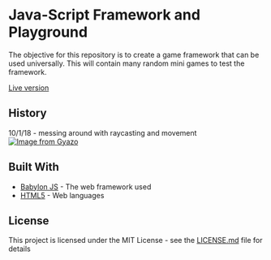 # Java-Script Framework and Playground

The objective for this repository is to create a game framework that can be used universally. This will contain many random mini games to test the framework.

[Live version](https://)

## History

10/1/18 - messing around with raycasting and movement
[![Image from Gyazo](https://i.gyazo.com/43574f1a55f5eddc647c6d69323512b1.gif)](https://gyazo.com/43574f1a55f5eddc647c6d69323512b1)

## Built With

* [Babylon JS](https://babylonjs.com/) - The web framework used
* [HTML5](https://maven.apache.org/) - Web languages

## License

This project is licensed under the MIT License - see the [LICENSE.md](LICENSE.md) file for details
